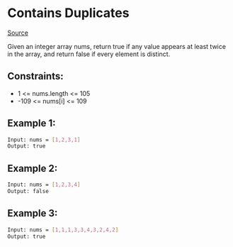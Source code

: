 # Contains Duplicates
[Source](https://leetcode.com/problems/contains-duplicate/)

Given an integer array nums, return true if any value appears at least twice in the array, and return false if every element is distinct.

## Constraints:

 - 1 <= nums.length <= 105
 - -109 <= nums[i] <= 109

## Example 1:
```sh
Input: nums = [1,2,3,1]
Output: true
```

## Example 2:
```sh
Input: nums = [1,2,3,4]
Output: false
```

## Example 3:
```sh
Input: nums = [1,1,1,3,3,4,3,2,4,2]
Output: true
```